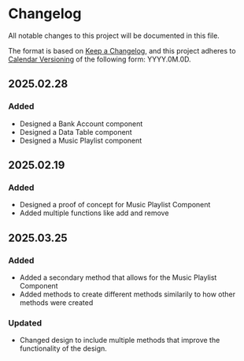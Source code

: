 # Changelog

All notable changes to this project will be documented in this file.

The format is based on [Keep a Changelog](https://keepachangelog.com/en/1.1.0/),
and this project adheres to [Calendar Versioning](https://calver.org/) of
the following form: YYYY.0M.0D.

## 2025.02.28

### Added

- Designed a Bank Account component
- Designed a Data Table component
- Designed a Music Playlist component

## 2025.02.19
### Added

- Designed a proof of concept for Music Playlist Component
- Added multiple functions like add and remove

## 2025.03.25
### Added

- Added a secondary method that allows for the Music Playlist Component
- Added methods to create different methods similarily to how other methods were created

### Updated

- Changed design to include multiple methods that improve the functionality of the design.

